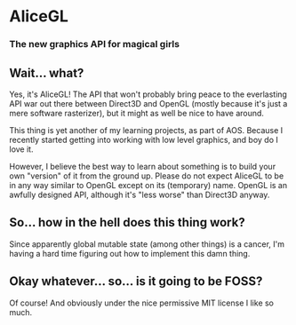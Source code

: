 # AliceGL
### The new graphics API for magical girls

## Wait... what?

Yes, it's AliceGL! The API that won't probably bring peace to the everlasting
API war out there between Direct3D and OpenGL (mostly because it's just a mere
software rasterizer), but it might as well be nice to have around.

This thing is yet another of my learning projects, as part of AOS. Because I
recently started getting into working with low level graphics, and boy do I
love it.

However, I believe the best way to learn about something is to build your own
"version" of it from the ground up. Please do not expect AliceGL to be in any
way similar to OpenGL except on its (temporary) name. OpenGL is an awfully
designed API, although it's "less worse" than Direct3D anyway.

## So... how in the hell does this thing work?

Since apparently global mutable state (among other things) is a cancer, I'm
having a hard time figuring out how to implement this damn thing.

## Okay whatever... so... is it going to be FOSS?

Of course! And obviously under the nice permissive MIT license I like so much.
